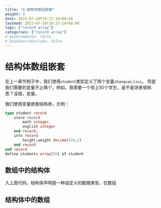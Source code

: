 ```yaml
---
title: "4.结构体数组嵌套"
weight: 4
date: 2023-07-20T19:27:18+08:00
lastmod: 2023-07-20T19:27:18+08:00
tags: ["record array"]
categories: ["record array"]
# bookComments: false
# bookSearchExclude: false
---
```


# 结构体数组嵌套

在上一章节例子中，我们使用`student`类型定义了两个变量`zhangsan`,`lisi`。
但是我们需要的变量不止两个，例如，我需要一个班上50个学生，是不是场景很熟悉？没错，变量。

我们使用变量嵌套结构体，示例：

```sql
type student record
    score record
        math integer,
        english integer
    end record,
    info record
        height,weight decimal(10,2)
    end record
end record
define students array[50] of student
```

## 数组中的结构体

入上面代码，结构体声明是一种自定义的数据类型，在数组

## 结构体中的数组